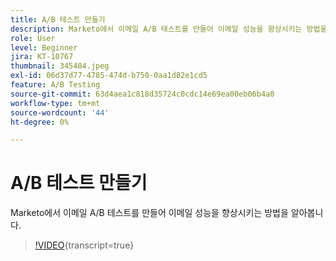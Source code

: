 ```yaml
---
title: A/B 테스트 만들기
description: Marketo에서 이메일 A/B 테스트를 만들어 이메일 성능을 향상시키는 방법을 알아봅니다.
role: User
level: Beginner
jira: KT-10767
thumbnail: 345484.jpeg
exl-id: 06d37d77-4785-474d-b750-0aa1d82e1cd5
feature: A/B Testing
source-git-commit: 63d4aea1c818d35724c0cdc14e69ea00eb06b4a0
workflow-type: tm+mt
source-wordcount: '44'
ht-degree: 0%

---
```


# A/B 테스트 만들기

Marketo에서 이메일 A/B 테스트를 만들어 이메일 성능을 향상시키는 방법을 알아봅니다.

>[!VIDEO](https://video.tv.adobe.com/v/3411455/?quality=12&learn=on&captions=kor){transcript=true}
